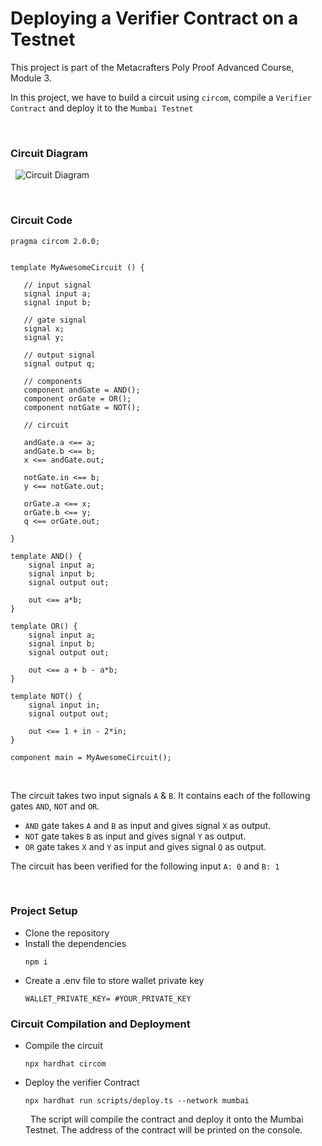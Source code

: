 # Deploying a Verifier Contract on a Testnet


This project is part of the Metacrafters Poly Proof Advanced Course, Module 3. 
&nbsp;

In this project, we have to build a circuit using `circom`, compile a `Verifier Contract` and deploy it to the `Mumbai Testnet`

&nbsp;

### Circuit Diagram
&nbsp;
![Circuit Diagram](https://authoring.metacrafters.io/assets/cms/Assessment_b05f6ed658.png?updated_at=2023-02-24T00:00:37.278Z)

&nbsp;

### Circuit Code

```
pragma circom 2.0.0;


template MyAwesomeCircuit () {  

   // input signal  
   signal input a;  
   signal input b;

   // gate signal
   signal x;
   signal y;
   
   // output signal
   signal output q;

   // components
   component andGate = AND();
   component orGate = OR();
   component notGate = NOT();

   // circuit  

   andGate.a <== a;
   andGate.b <== b;
   x <== andGate.out;

   notGate.in <== b;
   y <== notGate.out;

   orGate.a <== x;
   orGate.b <== y;
   q <== orGate.out;

}

template AND() {
    signal input a;
    signal input b;
    signal output out;

    out <== a*b;
}

template OR() {
    signal input a;
    signal input b;
    signal output out;

    out <== a + b - a*b;
}

template NOT() {
    signal input in;
    signal output out;

    out <== 1 + in - 2*in;
}

component main = MyAwesomeCircuit();
```

&nbsp;

The circuit takes two input signals `A` & `B`. It contains each of the following gates `AND`, `NOT` and `OR`.

- `AND` gate takes `A` and `B` as input and gives signal `X` as output.
- `NOT` gate takes `B` as input and gives signal `Y` as output.
- `OR` gate takes `X` and `Y` as input and gives signal `Q` as output.

The circuit has been verified for the following input `A: 0` and `B: 1`

&nbsp;

### Project Setup

- Clone the repository
- Install the dependencies
    ```
    npm i
    ```
- Create a .env file to store wallet private key
    ```
    WALLET_PRIVATE_KEY= #YOUR_PRIVATE_KEY
    ```

### Circuit Compilation and Deployment

- Compile the circuit
    ```
    npx hardhat circom
    ```
- Deploy the verifier Contract
    ```
    npx hardhat run scripts/deploy.ts --network mumbai
    ```
    &nbsp;
The script will compile the contract and deploy it onto the Mumbai Testnet. The address of the contract will be printed on the console. 


